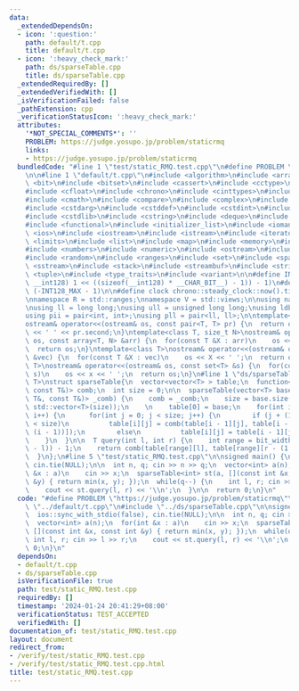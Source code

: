 ```yaml
---
data:
  _extendedDependsOn:
  - icon: ':question:'
    path: default/t.cpp
    title: default/t.cpp
  - icon: ':heavy_check_mark:'
    path: ds/sparseTable.cpp
    title: ds/sparseTable.cpp
  _extendedRequiredBy: []
  _extendedVerifiedWith: []
  _isVerificationFailed: false
  _pathExtension: cpp
  _verificationStatusIcon: ':heavy_check_mark:'
  attributes:
    '*NOT_SPECIAL_COMMENTS*': ''
    PROBLEM: https://judge.yosupo.jp/problem/staticrmq
    links:
    - https://judge.yosupo.jp/problem/staticrmq
  bundledCode: "#line 1 \"test/static_RMQ.test.cpp\"\n#define PROBLEM \"https://judge.yosupo.jp/problem/staticrmq\"\
    \n\n#line 1 \"default/t.cpp\"\n#include <algorithm>\n#include <array>\n#include\
    \ <bit>\n#include <bitset>\n#include <cassert>\n#include <cctype>\n#include <cfenv>\n\
    #include <cfloat>\n#include <chrono>\n#include <cinttypes>\n#include <climits>\n\
    #include <cmath>\n#include <compare>\n#include <complex>\n#include <concepts>\n\
    #include <cstdarg>\n#include <cstddef>\n#include <cstdint>\n#include <cstdio>\n\
    #include <cstdlib>\n#include <cstring>\n#include <deque>\n#include <fstream>\n\
    #include <functional>\n#include <initializer_list>\n#include <iomanip>\n#include\
    \ <ios>\n#include <iostream>\n#include <istream>\n#include <iterator>\n#include\
    \ <limits>\n#include <list>\n#include <map>\n#include <memory>\n#include <new>\n\
    #include <numbers>\n#include <numeric>\n#include <ostream>\n#include <queue>\n\
    #include <random>\n#include <ranges>\n#include <set>\n#include <span>\n#include\
    \ <sstream>\n#include <stack>\n#include <streambuf>\n#include <string>\n#include\
    \ <tuple>\n#include <type_traits>\n#include <variant>\n\n#define INT128_MAX (__int128)(((unsigned\
    \ __int128) 1 << ((sizeof(__int128) * __CHAR_BIT__) - 1)) - 1)\n#define INT128_MIN\
    \ (-INT128_MAX - 1)\n\n#define clock chrono::steady_clock::now().time_since_epoch().count()\n\
    \nnamespace R = std::ranges;\nnamespace V = std::views;\n\nusing namespace std;\n\
    \nusing ll = long long;\nusing ull = unsigned long long;\nusing ldb = long double;\n\
    using pii = pair<int, int>;\nusing pll = pair<ll, ll>;\n\ntemplate<class T>\n\
    ostream& operator<<(ostream& os, const pair<T, T> pr) {\n  return os << pr.first\
    \ << ' ' << pr.second;\n}\ntemplate<class T, size_t N>\nostream& operator<<(ostream&\
    \ os, const array<T, N> &arr) {\n  for(const T &X : arr)\n    os << X << ' ';\n\
    \  return os;\n}\ntemplate<class T>\nostream& operator<<(ostream& os, const vector<T>\
    \ &vec) {\n  for(const T &X : vec)\n    os << X << ' ';\n  return os;\n}\ntemplate<class\
    \ T>\nostream& operator<<(ostream& os, const set<T> &s) {\n  for(const T &x :\
    \ s)\n    os << x << ' ';\n  return os;\n}\n#line 1 \"ds/sparseTable.cpp\"\ntemplate<class\
    \ T>\nstruct sparseTable{\n  vector<vector<T> > table;\n  function<T(const T&,\
    \ const T&)> comb;\n  int size = 0;\n\n  sparseTable(vector<T> base, function<T(const\
    \ T&, const T&)> _comb) {\n    comb = _comb;\n    size = base.size();\n    table.resize(bit_width((unsigned)size),\
    \ std::vector<T>(size));\n    \n    table[0] = base;\n    for(int i = 1; i < ssize(table);\
    \ i++) {\n      for(int j = 0; j < size; j++) {\n        if (j + (1 << (i - 1))\
    \ < size)\n          table[i][j] = comb(table[i - 1][j], table[i - 1][j + (1 <<\
    \ (i - 1))]);\n        else\n          table[i][j] = table[i - 1][j];\n      }\n\
    \    }\n  }\n\n  T query(int l, int r) {\n    int range = bit_width((unsigned)(r\
    \ - l)) - 1;\n    return comb(table[range][l], table[range][r - (1 << range)]);\n\
    \  }\n};\n#line 5 \"test/static_RMQ.test.cpp\"\n\nsigned main() {\n  ios::sync_with_stdio(false),\
    \ cin.tie(NULL);\n\n  int n, q; cin >> n >> q;\n  vector<int> a(n);\n  for(int\
    \ &x : a)\n    cin >> x;\n  sparseTable<int> st(a, [](const int &x, const int\
    \ &y) { return min(x, y); });\n  while(q--) {\n    int l, r; cin >> l >> r;\n\
    \    cout << st.query(l, r) << '\\n';\n  }\n\n  return 0;\n}\n"
  code: "#define PROBLEM \"https://judge.yosupo.jp/problem/staticrmq\"\n\n#include\
    \ \"../default/t.cpp\"\n#include \"../ds/sparseTable.cpp\"\n\nsigned main() {\n\
    \  ios::sync_with_stdio(false), cin.tie(NULL);\n\n  int n, q; cin >> n >> q;\n\
    \  vector<int> a(n);\n  for(int &x : a)\n    cin >> x;\n  sparseTable<int> st(a,\
    \ [](const int &x, const int &y) { return min(x, y); });\n  while(q--) {\n   \
    \ int l, r; cin >> l >> r;\n    cout << st.query(l, r) << '\\n';\n  }\n\n  return\
    \ 0;\n}\n"
  dependsOn:
  - default/t.cpp
  - ds/sparseTable.cpp
  isVerificationFile: true
  path: test/static_RMQ.test.cpp
  requiredBy: []
  timestamp: '2024-01-24 20:41:29+08:00'
  verificationStatus: TEST_ACCEPTED
  verifiedWith: []
documentation_of: test/static_RMQ.test.cpp
layout: document
redirect_from:
- /verify/test/static_RMQ.test.cpp
- /verify/test/static_RMQ.test.cpp.html
title: test/static_RMQ.test.cpp
---
```

